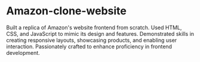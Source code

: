 # Amazon-clone-website
Built a replica of Amazon's website frontend from scratch. Used HTML, CSS, and JavaScript to mimic its design and features. Demonstrated skills in creating responsive layouts, showcasing products, and enabling user interaction. Passionately crafted to enhance proficiency in frontend development.
